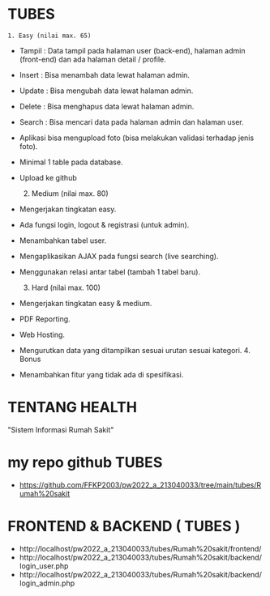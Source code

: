 # TUBES

    1. Easy (nilai max. 65)

- Tampil : Data tampil pada halaman user (back-end), halaman admin (front-end) dan
  ada halaman detail / profile.
- Insert : Bisa menambah data lewat halaman admin.
- Update : Bisa mengubah data lewat halaman admin.
- Delete : Bisa menghapus data lewat halaman admin.
- Search : Bisa mencari data pada halaman admin dan halaman user.
- Aplikasi bisa mengupload foto (bisa melakukan validasi terhadap jenis foto).
- Minimal 1 table pada database.
- Upload ke github

  2. Medium (nilai max. 80)

- Mengerjakan tingkatan easy.
- Ada fungsi login, logout & registrasi (untuk admin).
- Menambahkan tabel user.
- Mengaplikasikan AJAX pada fungsi search (live searching).
- Menggunakan relasi antar tabel (tambah 1 tabel baru).

  3.  Hard (nilai max. 100)

- Mengerjakan tingkatan easy & medium.
- PDF Reporting.
- Web Hosting.
- Mengurutkan data yang ditampilkan sesuai urutan sesuai kategori. 4. Bonus
- Menambahkan fitur yang tidak ada di spesifikasi.

# TENTANG HEALTH

"Sistem Informasi Rumah Sakit"

# my repo github TUBES

- https://github.com/FFKP2003/pw2022_a_213040033/tree/main/tubes/Rumah%20sakit

# FRONTEND & BACKEND ( TUBES )
- http://localhost/pw2022_a_213040033/tubes/Rumah%20sakit/frontend/
- http://localhost/pw2022_a_213040033/tubes/Rumah%20sakit/backend/login_user.php
- http://localhost/pw2022_a_213040033/tubes/Rumah%20sakit/backend/login_admin.php

